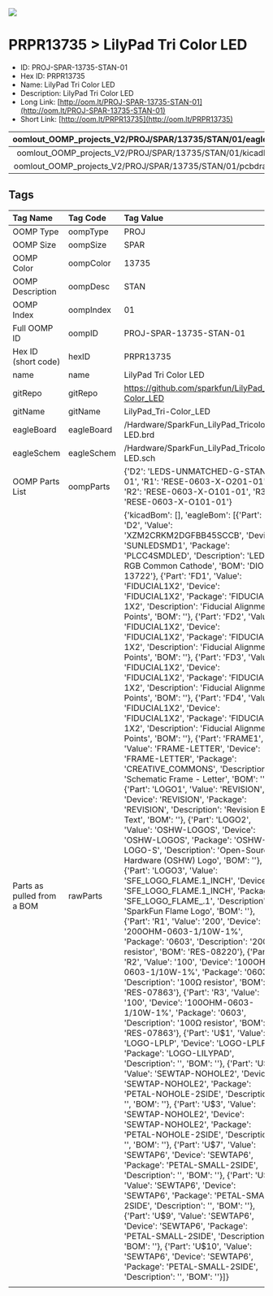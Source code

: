 


  
![][im]
# PRPR13735 > LilyPad Tri Color LED

- ID: PROJ-SPAR-13735-STAN-01
- Hex ID: PRPR13735
- Name: LilyPad Tri Color LED
- Description: LilyPad Tri Color LED
- Long Link: [http://oom.lt/PROJ-SPAR-13735-STAN-01](http://oom.lt/PROJ-SPAR-13735-STAN-01)
- Short Link: [http://oom.lt/PRPR13735](http://oom.lt/PRPR13735)
  

|oomlout_OOMP_projects_V2/PROJ/SPAR/13735/STAN/01/eagleImage.png|oomlout_OOMP_projects_V2/PROJ/SPAR/13735/STAN/01/eagleSchemImage.png|oomlout_OOMP_projects_V2/PROJ/SPAR/13735/STAN/01/kicadPcb3dFront.png|oomlout_OOMP_projects_V2/PROJ/SPAR/13735/STAN/01/kicadPcb3dBack.png|
| :---: | :---: | :---: | :---: |
|oomlout_OOMP_projects_V2/PROJ/SPAR/13735/STAN/01/kicadPcb3d.png|oomlout_OOMP_projects_V2/PROJ/SPAR/13735/STAN/01/bomBack.png|oomlout_OOMP_projects_V2/PROJ/SPAR/13735/STAN/01/bomFront.png|oomlout_OOMP_projects_V2/PROJ/SPAR/13735/STAN/01/pcbdraw.svg|
|oomlout_OOMP_projects_V2/PROJ/SPAR/13735/STAN/01/pcbdrawBack.svg||||

## Tags
  

|Tag Name|Tag Code|Tag Value|
| :--- | :--- | :--- |
|OOMP Type|oompType|PROJ|
|OOMP Size|oompSize|SPAR|
|OOMP Color|oompColor|13735|
|OOMP Description|oompDesc|STAN|
|OOMP Index|oompIndex|01|
|Full OOMP ID|oompID|PROJ-SPAR-13735-STAN-01|
|Hex ID (short code)|hexID|PRPR13735|
|name|name|LilyPad Tri Color LED|
|gitRepo|gitRepo|https://github.com/sparkfun/LilyPad_Tri-Color_LED|
|gitName|gitName|LilyPad_Tri-Color_LED|
|eagleBoard|eagleBoard|/Hardware/SparkFun_LilyPad_Tricolor-LED.brd|
|eagleSchem|eagleSchem|/Hardware/SparkFun_LilyPad_Tricolor-LED.sch|
|OOMP Parts List|oompParts|{'D2': 'LEDS-UNMATCHED-G-STAN-01', 'R1': 'RESE-0603-X-O201-01', 'R2': 'RESE-0603-X-O101-01', 'R3': 'RESE-0603-X-O101-01'}|
|Parts as pulled from a BOM|rawParts|{'kicadBom': [], 'eagleBom': [{'Part': 'D2', 'Value': 'XZM2CRKM2DGFBB45SCCB', 'Device': 'SUNLEDSMD1', 'Package': 'PLCC4SMDLED', 'Description': 'LED-RGB Common Cathode', 'BOM': 'DIO-13722'}, {'Part': 'FD1', 'Value': 'FIDUCIAL1X2', 'Device': 'FIDUCIAL1X2', 'Package': 'FIDUCIAL-1X2', 'Description': 'Fiducial Alignment Points', 'BOM': ''}, {'Part': 'FD2', 'Value': 'FIDUCIAL1X2', 'Device': 'FIDUCIAL1X2', 'Package': 'FIDUCIAL-1X2', 'Description': 'Fiducial Alignment Points', 'BOM': ''}, {'Part': 'FD3', 'Value': 'FIDUCIAL1X2', 'Device': 'FIDUCIAL1X2', 'Package': 'FIDUCIAL-1X2', 'Description': 'Fiducial Alignment Points', 'BOM': ''}, {'Part': 'FD4', 'Value': 'FIDUCIAL1X2', 'Device': 'FIDUCIAL1X2', 'Package': 'FIDUCIAL-1X2', 'Description': 'Fiducial Alignment Points', 'BOM': ''}, {'Part': 'FRAME1', 'Value': 'FRAME-LETTER', 'Device': 'FRAME-LETTER', 'Package': 'CREATIVE_COMMONS', 'Description': 'Schematic Frame - Letter', 'BOM': ''}, {'Part': 'LOGO1', 'Value': 'REVISION', 'Device': 'REVISION', 'Package': 'REVISION', 'Description': 'Revision By Text', 'BOM': ''}, {'Part': 'LOGO2', 'Value': 'OSHW-LOGOS', 'Device': 'OSHW-LOGOS', 'Package': 'OSHW-LOGO-S', 'Description': 'Open-Source Hardware (OSHW) Logo', 'BOM': ''}, {'Part': 'LOGO3', 'Value': 'SFE_LOGO_FLAME.1_INCH', 'Device': 'SFE_LOGO_FLAME.1_INCH', 'Package': 'SFE_LOGO_FLAME_.1', 'Description': 'SparkFun Flame Logo', 'BOM': ''}, {'Part': 'R1', 'Value': '200', 'Device': '200OHM-0603-1/10W-1%', 'Package': '0603', 'Description': '200Ω resistor', 'BOM': 'RES-08220'}, {'Part': 'R2', 'Value': '100', 'Device': '100OHM-0603-1/10W-1%', 'Package': '0603', 'Description': '100Ω resistor', 'BOM': 'RES-07863'}, {'Part': 'R3', 'Value': '100', 'Device': '100OHM-0603-1/10W-1%', 'Package': '0603', 'Description': '100Ω resistor', 'BOM': 'RES-07863'}, {'Part': 'U$1', 'Value': 'LOGO-LPLP', 'Device': 'LOGO-LPLP', 'Package': 'LOGO-LILYPAD', 'Description': '', 'BOM': ''}, {'Part': 'U$2', 'Value': 'SEWTAP-NOHOLE2', 'Device': 'SEWTAP-NOHOLE2', 'Package': 'PETAL-NOHOLE-2SIDE', 'Description': '', 'BOM': ''}, {'Part': 'U$3', 'Value': 'SEWTAP-NOHOLE2', 'Device': 'SEWTAP-NOHOLE2', 'Package': 'PETAL-NOHOLE-2SIDE', 'Description': '', 'BOM': ''}, {'Part': 'U$7', 'Value': 'SEWTAP6', 'Device': 'SEWTAP6', 'Package': 'PETAL-SMALL-2SIDE', 'Description': '', 'BOM': ''}, {'Part': 'U$8', 'Value': 'SEWTAP6', 'Device': 'SEWTAP6', 'Package': 'PETAL-SMALL-2SIDE', 'Description': '', 'BOM': ''}, {'Part': 'U$9', 'Value': 'SEWTAP6', 'Device': 'SEWTAP6', 'Package': 'PETAL-SMALL-2SIDE', 'Description': '', 'BOM': ''}, {'Part': 'U$10', 'Value': 'SEWTAP6', 'Device': 'SEWTAP6', 'Package': 'PETAL-SMALL-2SIDE', 'Description': '', 'BOM': ''}]}|
||||



[im]: PROJ/SPAR/13735/STAN/01/kicadPcb3d_450.png

